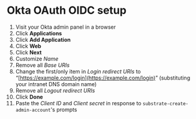 # Okta OAuth OIDC setup

1. Visit your Okta admin panel in a browser
2. Click **Applications**
3. Click **Add Application**
4. Click **Web**
5. Click **Next**
6. Customize _Name_
7. Remove all _Base URIs_
8. Change the first/only item in _Login redirect URIs_ to &ldquo;[https://example.com/login](https://example.com/login)&rdquo; (substituting your intranet DNS domain name)
9. Remove all _Logout redirect URIs_
10. Click **Done**
11. Paste the _Client ID_ and _Client secret_ in response to `substrate-create-admin-account`'s prompts
